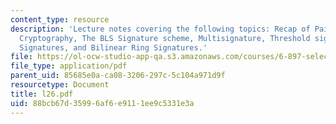 ```yaml
---
content_type: resource
description: 'Lecture notes covering the following topics: Recap of Pairing? Based
  Cryptography, The BLS Signature scheme, Multisignature, Threshold signatures, Aggregate
  Signatures, and Bilinear Ring Signatures.'
file: https://ol-ocw-studio-app-qa.s3.amazonaws.com/courses/6-897-selected-topics-in-cryptography-spring-2004/88bcb67d35996af6e9111ee9c5331e3a_l26.pdf
file_type: application/pdf
parent_uid: 85685e0a-ca08-3206-297c-5c104a971d9f
resourcetype: Document
title: l26.pdf
uid: 88bcb67d-3599-6af6-e911-1ee9c5331e3a
---
```

